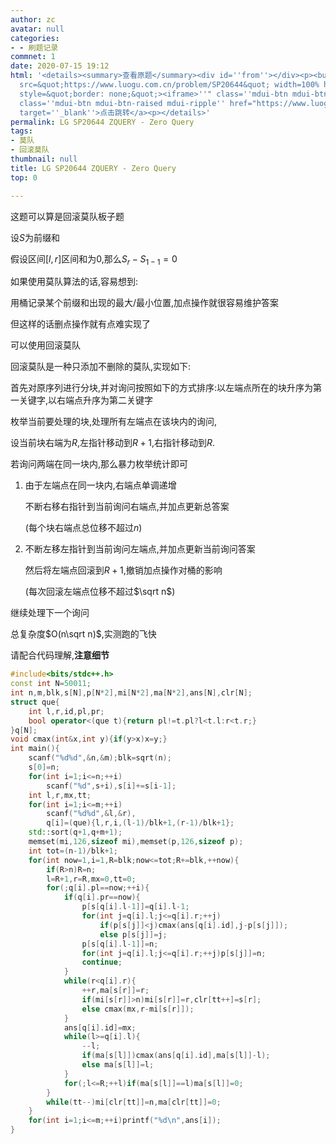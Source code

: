 ```yaml
---
author: zc
avatar: null
categories:
- - 刷题记录
commnet: 1
date: 2020-07-15 19:12
html: '<details><summary>查看原题</summary><div id=''from''></div><p><button onclick="document.getElementById(''from'').innerHTML=''<iframe
  src=&quot;https://www.luogu.com.cn/problem/SP20644&quot; width=100% height=800px
  style=&quot;border: none;&quot;><iframe>''" class=''mdui-btn mdui-btn-raised mdui-ripple''>点击加载</button><a
  class=''mdui-btn mdui-btn-raised mdui-ripple'' href="https://www.luogu.com.cn/problem/SP20644"
  target=''_blank''>点击跳转</a><p></details>'
permalink: LG SP20644 ZQUERY - Zero Query
tags:
- 莫队
- 回滚莫队
thumbnail: null
title: LG SP20644 ZQUERY - Zero Query
top: 0

---
```

这题可以算是回滚莫队板子题

设$S$为前缀和

假设区间$[l,r]$区间和为$0$,那么$S_r-S_{1-1}=0$

如果使用莫队算法的话,容易想到:

用桶记录某个前缀和出现的最大/最小位置,加点操作就很容易维护答案

但这样的话删点操作就有点难实现了

可以使用回滚莫队

回滚莫队是一种只添加不删除的莫队,实现如下:

首先对原序列进行分块,并对询问按照如下的方式排序:以左端点所在的块升序为第一关键字,以右端点升序为第二关键字

枚举当前要处理的块,处理所有左端点在该块内的询问,

设当前块右端为$R$,左指针移动到$R+1$,右指针移动到$R$.

若询问两端在同一块内,那么暴力枚举统计即可

1. 由于左端点在同一块内,右端点单调递增

   不断右移右指针到当前询问右端点,并加点更新总答案

   (每个块右端点总位移不超过$n$)

2. 不断左移左指针到当前询问左端点,并加点更新当前询问答案
   
   然后将左端点回滚到$R+1$,撤销加点操作对桶的影响

   (每次回滚左端点位移不超过$\sqrt n$)

继续处理下一个询问

总复杂度$O(n\sqrt n)$,实测跑的飞快

请配合代码理解,**注意细节**
```cpp
#include<bits/stdc++.h>
const int N=50011;
int n,m,blk,s[N],p[N*2],mi[N*2],ma[N*2],ans[N],clr[N];
struct que{
    int l,r,id,pl,pr;
    bool operator<(que t){return pl!=t.pl?l<t.l:r<t.r;}
}q[N];
void cmax(int&x,int y){if(y>x)x=y;}
int main(){
    scanf("%d%d",&n,&m);blk=sqrt(n);
    s[0]=n;
    for(int i=1;i<=n;++i)
        scanf("%d",s+i),s[i]+=s[i-1];
    int l,r,mx,tt;
    for(int i=1;i<=m;++i)
        scanf("%d%d",&l,&r),
        q[i]=(que){l,r,i,(l-1)/blk+1,(r-1)/blk+1};
    std::sort(q+1,q+m+1);
    memset(mi,126,sizeof mi),memset(p,126,sizeof p);
    int tot=(n-1)/blk+1;
    for(int now=1,i=1,R=blk;now<=tot;R+=blk,++now){
        if(R>n)R=n;
        l=R+1,r=R,mx=0,tt=0;
        for(;q[i].pl==now;++i){
            if(q[i].pr==now){
                p[s[q[i].l-1]]=q[i].l-1;
                for(int j=q[i].l;j<=q[i].r;++j)
                    if(p[s[j]]<j)cmax(ans[q[i].id],j-p[s[j]]);
                    else p[s[j]]=j;
                p[s[q[i].l-1]]=n;
                for(int j=q[i].l;j<=q[i].r;++j)p[s[j]]=n;
                continue;
            }
            while(r<q[i].r){
                ++r,ma[s[r]]=r;
                if(mi[s[r]]>n)mi[s[r]]=r,clr[tt++]=s[r];
                else cmax(mx,r-mi[s[r]]);
            }
            ans[q[i].id]=mx;
            while(l>=q[i].l){
                --l;
                if(ma[s[l]])cmax(ans[q[i].id],ma[s[l]]-l);
                else ma[s[l]]=l;
            }
            for(;l<=R;++l)if(ma[s[l]]==l)ma[s[l]]=0;
        }
        while(tt--)mi[clr[tt]]=n,ma[clr[tt]]=0;
    }
    for(int i=1;i<=m;++i)printf("%d\n",ans[i]);
}
```
